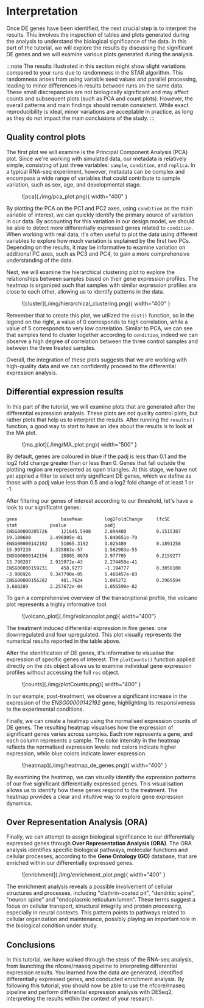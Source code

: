 # Interpretation

Once DE genes have been identified, the next crucial step is to interpret the results. This involves the inspection of tables and plots generated during the analysis to understand the biological significance of the data. In this part of the tutorial, we will explore the results by discussing the significant DE genes and we will examine various plots generated during the analysis.

:::note
The results illustrated in this section might show slight variations compared to your runs due to randomness in the STAR algorithm. This randomness arises from using variable seed values and parallel processing, leading to minor differences in results between runs on the same data. These small discrepancies are not biologically significant and may affect counts and subsequent plots (such as PCA and count plots). However, the overall patterns and main findings should remain consistent. While exact reproducibility is ideal, minor variations are acceptable in practice, as long as they do not impact the main conclusions of the study.
:::


## Quality control plots

The first plot we will examine is the Principal Component Analysis (PCA) plot. Since we're working with simulated data, our metadata is relatively simple, consisting of just three variables: `sample`, `condition`, and `replica`. In a typical RNA-seq experiment, however, metadata can be complex and encompass a wide range of variables that could contribute to sample variation, such as sex, age, and developmental stage.

<figure markdown="span">
  ![pca](./img/pca_plot.png){ width="400" }
</figure>

By plotting the PCA on the PC1 and PC2 axes, using `condition` as the main variable of interest, we can quickly identify the primary source of variation in our data. By accounting for this variation in our design model, we should be able to detect more differentially expressed genes related to `condition`. When working with real data, it's often useful to plot the data using different variables to explore how much variation is explained by the first two PCs. Depending on the results, it may be informative to examine variation on additional PC axes, such as PC3 and PC4, to gain a more comprehensive understanding of the data.

Next, we will examine the hierarchical clustering plot to explore the relationships between samples based on their gene expression profiles. The heatmap is organized such that samples with similar expression profiles are close to each other, allowing us to identify patterns in the data.

<figure markdown="span">
  ![cluster](./img/hierarchical_clustering.png){ width="400" }
</figure>

Remember that to create this plot, we utilized the `dist()` function, so in the legend on the right, a value of 0 corresponds to high correlation, while a value of 5 corresponds to very low correlation. Similar to PCA, we can see that samples tend to cluster together according to `condition`, indeed we can observe a high degree of correlation between the three control samples and between the three treated samples.

Overall, the integration of these plots suggests that we are working with high-quality data and we can confidently proceed to the differential expression analysis.


## Differential expression results

In this part of the tutorial, we will examine plots that are generated after the differential expression analysis. These plots are not quality control plots, but rather plots that help us to interpret the results.
After running the `results()` function, a good way to start to have an idea about the results is to look at the MA plot.

<figure markdown="span">
  ![ma_plot](./img/MA_plot.png){ width="500" }
</figure>

By default, genes are coloured in blue if the padj is less than 0.1 and the log2 fold change greater than or less than 0. Genes that fall outside the plotting region are represented as open triangles. At this stage, we have not yet applied a filter to select only significant DE genes, which we define as those with a padj value less than 0.5 and a log2 fold change of at least 1 or -1.

After filtering our genes of interest according to our threshold, let's have a look to our significatnt genes:

```tsv
gene                baseMean        log2FoldChange     lfcSE          stat            pvalue              padj
ENSG00000205726     121645.5908     2.894480           0.1515387      19.100600       2.496005e-81        5.840651e-79
ENSG00000142192     51065.3192      3.025489           0.1891258      15.997230       1.335883e-57        1.562983e-55
ENSG00000142156     20805.8078      2.977705           0.2159277      13.790287       2.915972e-43        2.274458e-41
ENSG00000159231     458.9277        -1.194777          0.3058100      -3.906926       9.347790e-05        5.468457e-03
ENSG00000156282     481.7624        1.095272           0.2969594      3.688289        2.257672e-04        1.056590e-02
```

To gain a comprehensive overview of the transcriptional profile, the volcano plot represents a highly informative tool.

<figure markdown="span">
  ![volcano_plot](./img/volcanoplot.png){ width="400"}
</figure>

The treatment induced differential expression in five genes: one downregulated and four upregulated. This plot visually represents the numerical results reported in the table above.

After the identification of DE genes, it's informative to visualise the expression of specific genes of interest. The `plotCounts()` function applied directly on the `dds` object allows us to examine individual gene expression profiles without accessing the full `res` object.


<figure markdown="span">
  ![counts](./img/plotCounts.png){ width="400" }
</figure>

In our example, post-treatment, we observe a significant increase in the expression of the *ENSG00000142192* gene, highlighting its responsiveness to the experimental conditions.

Finally, we can create a heatmap using the normalised expression counts of DE genes. The resulting heatmap visualises how the expression of significant genes varies across samples. Each row represents a gene, and each column represents a sample. The color intensity in the heatmap reflects the normalised expression levels: red colors indicate higher expression, while blue colors indicate lower expression.

<figure markdown="span">
  ![heatmap](./img/heatmap_de_genes.png){ width="400" }
</figure>

By examining the heatmap, we can visually identify the expression patterns of our five significant differentially expressed genes. This visualisation allows us to identify how these genes respond to the treatment. The heatmap provides a clear and intuitive way to explore gene expression dynamics.


## Over Representation Analysis (ORA)

Finally, we can attempt to assign biological significance to our differentially expressed genes through **Over Representation Analysis (ORA)**. The ORA analysis identifies specific biological pathways, molecular functions and cellular processes, according to the **Gene Ontology (GO)** database, that are enriched within our differentially expressed genes.

<figure markdown="span">
  ![enrichment](./img/enrichment_plot.png){ width="400" }
</figure>

The enrichment analysis reveals a possible involvement of cellular structures and processes, including "clathrin-coated pit", "dendritic spine", "neuron spine" and "endoplasmic reticulum lumen". These terms suggest a focus on cellular transport, structural integrity and protein processing, especially in neural contexts. This pattern points to pathways related to cellular organization and maintenance, possibly playing an important role in the biological condition under study.


## Conclusions

In this tutorial, we have walked through the steps of the RNA-seq analysis, from launching the nfcore/rnaseq pipeline to interpreting differential expression results. You learned how the data are generated, identified differentially expressed genes, and conducted enrichment analysis. By following this tutorial, you should now be able to use the nfcore/rnaseq pipeline and perform differential expression analysis with DESeq2, interpreting the results within the context of your research.
